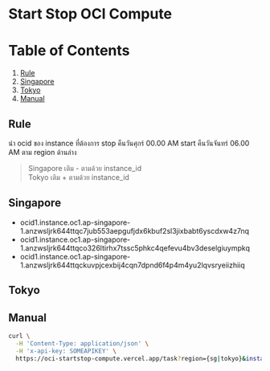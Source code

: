 # Start Stop OCI Compute

# Table of Contents

1. [Rule](#Rule)
2. [Singapore](#Singapore)
3. [Tokyo](#Tokyo)
4. [Manual](#Manual)
## Rule

นำ ocid ของ instance ที่ต้องการ stop คืนวันศุกร์ 00.00 AM start คืนวันจันทร์ 06.00 AM ตาม region ด้านล่าง
> Singapore เติม - ตามด้วย instance_id\
> Tokyo เติม + ตามด้วย instance_id

## Singapore

- ocid1.instance.oc1.ap-singapore-1.anzwsljrk644ttqc7jub553aepgufjdx6kbuf2sl3jixbabt6yscdxw4z7nq
- ocid1.instance.oc1.ap-singapore-1.anzwsljrk644ttqco326ltirhx7tssc5phkc4qefevu4bv3deselgiuympkq
- ocid1.instance.oc1.ap-singapore-1.anzwsljrk644ttqckuvpjcexbij4cqn7dpnd6f4p4m4yu2lqvsryeiizhiiq

## Tokyo

## Manual
```bash
curl \
  -H 'Content-Type: application/json' \
  -H 'x-api-key: SOMEAPIKEY' \
  https://oci-startstop-compute.vercel.app/task?region={sg|tokyo}&instanceId={instanceId}&action={start|stop}
```
